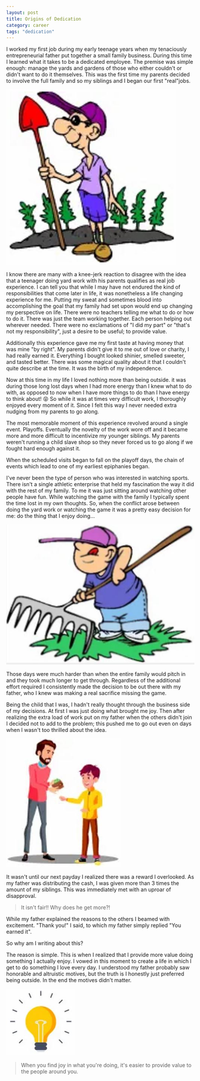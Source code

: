 ```yaml
---
layout: post
title: Origins of Dedication
category: career
tags: "dedication"
---
```


I worked my first job during my early teenage years when my tenaciously entrepreneurial father put together a small family business. During this time I learned what it takes to be a dedicated employee. The premise was simple enough: manage the yards and gardens of those who either couldn't or didn't want to do it themselves. This was the first time my parents decided to involve the full family and so my siblings and I began our first "real"jobs.

![Man with shovel](/images/posts/origin-of-dedication/man-with-shovel.jpg)

I know there are many with a knee-jerk reaction to disagree with the idea that a teenager doing yard work with his parents qualifies as real job experience. I can tell you that while I may have not endured the kind of responsibilities that come later in life, it was nonetheless a life changing experience for me. Putting my sweat and sometimes blood into accomplishing the goal that my family had set upon would end up changing my perspective on life. There were no teachers telling me what to do or how to do it. There was just the team working together. Each person helping out wherever needed. There were no exclamations of "I did my part" or "that's not my responsibility", just a desire to be useful; to provide value.

Additionally this experience gave me my first taste at having money that was mine "by right". My parents didn't give it to me out of love or charity, I had really earned it. Everything I bought looked shinier, smelled sweeter, and tasted better. There was some magical quality about it that I couldn't quite describe at the time. It was the birth of my independence.

Now at this time in my life I loved nothing more than being outside. it was during those long lost days when I had more energy than I knew what to do with, as opposed to now when I have more things to do than I have energy to think about! 😝 So while it was at times very difficult work, I thoroughly enjoyed every moment of it. Since I felt this way I never needed extra nudging from my parents to go along.

The most memorable moment of this experience revolved around a single event. Playoffs. Eventually the novelty of the work wore off and it became more and more difficult to incentivize my younger siblings. My parents weren't running a child slave shop so they never forced us to go along if we fought hard enough against it.

When the scheduled visits began to fall on the playoff days, the chain of events which lead to one of my earliest epiphanies began.

I've never been the type of person who was interested in watching sports. There isn't a single athletic enterprise that held my fascination the way it did with the rest of my family. To me it was just sitting around watching other people have fun. While watching the game with the family I typically spent the time lost in my own thoughts. So, when the conflict arose between doing the yard work or watching the game it was a pretty easy decision for me: do the thing that I enjoy doing...

![Kid with rake](/images/posts/origin-of-dedication/kid-with-rake.jpg)

Those days were much harder than when the entire family would pitch in and they took much longer to get through. Regardless of the additional effort required I consistently made the decision to be out there with my father, who I knew was making a real sacrifice missing the game.

Being the child that I was, I hadn't really thought through the business side of my decisions. At first I was just doing what brought me joy. Then after realizing the extra load of work put on my father when the others didn't join I decided not to add to the problem; this pushed me to go out even on days when I wasn't too thrilled about the idea.

![Handing out money](/images/posts/origin-of-dedication/handing-out-money.jpg)

It wasn't until our next payday I realized there was a reward I overlooked. As my father was distributing the cash, I was given more than 3 times the amount of my siblings. This was immediately met with an uproar of disapproval.

> It isn't fair!! Why does he get more?!

While my father explained the reasons to the others I beamed with excitement. "Thank you!" I said, to which my father simply replied "You earned it".

So why am I writing about this?

The reason is simple. This is when I realized that I provide more value doing something I actually enjoy. I vowed in this moment to create a life in which I get to do something I love every day. I understood my father probably saw honorable and altruistic motives, but the truth is I honestly just preferred being outside. In the end the motives didn't matter.

![Lightbulb](/images/common/lightbulb.jpg)

> When you find joy in what you're doing, it's easier to provide value to the people around you.